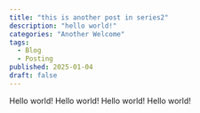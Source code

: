 ```yaml
---
title: "this is another post in series2"
description: "hello world!"
categories: "Another Welcome"
tags:
  - Blog
  - Posting
published: 2025-01-04
draft: false
---
```


Hello world!
Hello world!
Hello world!
Hello world!
